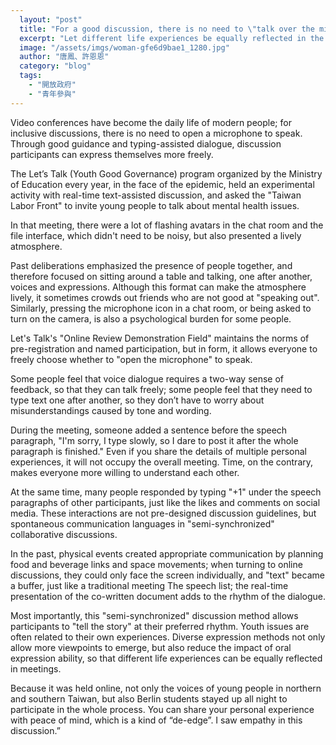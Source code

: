 ```yaml
---
  layout: "post"
  title: "For a good discussion, there is no need to \"talk over the microphone\""
  excerpt: "Let different life experiences be equally reflected in the meeting"
  image: "/assets/imgs/woman-gfe6d9bae1_1280.jpg"
  author: "唐鳳、許恩恩"
  category: "blog"
  tags: 
    - "開放政府"
    - "青年參與"
---
```



Video conferences have become the daily life of modern people; for inclusive discussions, there is no need to open a microphone to speak. Through good guidance and typing-assisted dialogue, discussion participants can express themselves more freely. 
 
 The Let’s Talk (Youth Good Governance) program organized by the Ministry of Education every year, in the face of the epidemic, held an experimental activity with real-time text-assisted discussion, and asked the "Taiwan Labor Front" to invite young people to talk about mental health issues. 
 
In that meeting, there were a lot of flashing avatars in the chat room and the file interface, which didn't need to be noisy, but also presented a lively atmosphere. 
 
Past deliberations emphasized the presence of people together, and therefore focused on sitting around a table and talking, one after another, voices and expressions. Although this format can make the atmosphere lively, it sometimes crowds out friends who are not good at "speaking out". Similarly, pressing the microphone icon in a chat room, or being asked to turn on the camera, is also a psychological burden for some people. 
 
Let's Talk's "Online Review Demonstration Field" maintains the norms of pre-registration and named participation, but in form, it allows everyone to freely choose whether to "open the microphone" to speak. 
 
 Some people feel that voice dialogue requires a two-way sense of feedback, so that they can talk freely; some people feel that they need to type text one after another, so they don’t have to worry about misunderstandings caused by tone and wording. 
 
 During the meeting, someone added a sentence before the speech paragraph, "I'm sorry, I type slowly, so I dare to post it after the whole paragraph is finished." Even if you share the details of multiple personal experiences, it will not occupy the overall meeting. Time, on the contrary, makes everyone more willing to understand each other. 
 
At the same time, many people responded by typing "+1" under the speech paragraphs of other participants, just like the likes and comments on social media. These interactions are not pre-designed discussion guidelines, but spontaneous communication languages in "semi-synchronized" collaborative discussions. 
 
In the past, physical events created appropriate communication by planning food and beverage links and space movements; when turning to online discussions, they could only face the screen individually, and "text" became a buffer, just like a traditional meeting The speech list; the real-time presentation of the co-written document adds to the rhythm of the dialogue. 
 
 Most importantly, this "semi-synchronized" discussion method allows participants to "tell the story" at their preferred rhythm. Youth issues are often related to their own experiences. Diverse expression methods not only allow more viewpoints to emerge, but also reduce the impact of oral expression ability, so that different life experiences can be equally reflected in meetings. 
 
Because it was held online, not only the voices of young people in northern and southern Taiwan, but also Berlin students stayed up all night to participate in the whole process. You can share your personal experience with peace of mind, which is a kind of “de-edge”. I saw empathy in this discussion.”
